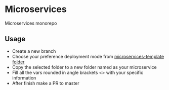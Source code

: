# Microservices
Microservices monorepo

## Usage

- Create a new branch
- Choose your preference deployment mode from [microservices-template folder](./microservice-template)
- Copy the selected folder to a new folder named as your microservice
- Fill all the vars rounded in angle brackets <> with your specific information
- After finish make a PR to master